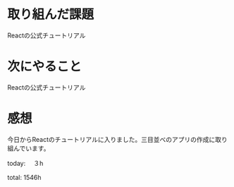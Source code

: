 # 取り組んだ課題
Reactの公式チュートリアル

# 次にやること
Reactの公式チュートリアル

# 感想 
今日からReactのチュートリアルに入りました。三目並べのアプリの作成に取り組んでいます。

today: 　３h

total: 1546h
